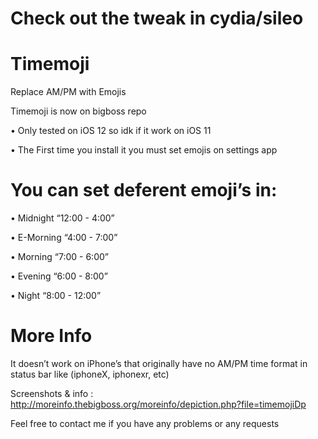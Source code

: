# Check out the tweak in cydia/sileo

# Timemoji
Replace AM/PM with Emojis

Timemoji is now on bigboss repo

• Only tested on iOS 12 so idk if it work on iOS 11

• The First time you install it you must set emojis on settings app

# You can set deferent emoji’s in:

• Midnight “12:00 - 4:00”

• E-Morning “4:00 - 7:00”

• Morning “7:00 - 6:00”

• Evening “6:00 - 8:00”

• Night “8:00 - 12:00”

# More Info

It doesn’t work on iPhone’s that originally have no AM/PM time format in status bar like (iphoneX, iphonexr, etc)

Screenshots & info : http://moreinfo.thebigboss.org/moreinfo/depiction.php?file=timemojiDp

Feel free to contact me if you have any problems or any requests
